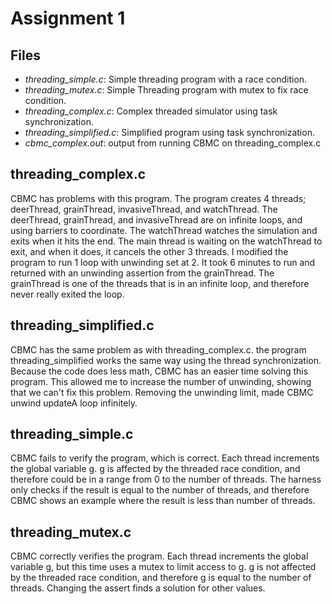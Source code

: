 # Assignment 1

## Files
- *threading_simple.c*: Simple threading program with a race condition.
- *threading_mutex.c*: Simple Threading program with mutex to fix race condition.
- *threading_complex.c*: Complex threaded simulator using task synchronization.
- *threading_simplified.c*:  Simplified program using task synchronization.
- *cbmc_complex.out*: output from running CBMC on threading_complex.c



## threading_complex.c
CBMC has problems with this program. The program creates 4 threads; deerThread, grainThread, invasiveThread, and watchThread. The deerThread, grainThread, and invasiveThread are on infinite loops, and using barriers to coordinate. The watchThread watches the simulation and exits when it hits the end. The main thread is waiting on the watchThread to exit, and when it does, it cancels the other 3 threads. I modified the program to run 1 loop with unwinding set at 2. It took 6 minutes to run and returned with an unwinding assertion from the grainThread. The grainThread is one of the threads that is in an infinite loop, and therefore never really exited the loop.

## threading_simplified.c
CBMC has the same problem as with threading_complex.c. the program threading_simplified works the same way using the thread synchronization. Because the code does less math, CBMC has an easier time solving this program. This allowed me to increase the number of unwinding, showing that we can't fix this problem. Removing the unwinding limit, made CBMC unwind updateA loop infinitely.

## threading_simple.c
CBMC fails to verify the program, which is correct.  Each thread increments the global variable g.  g is affected by the threaded race condition, and therefore could be in a range from 0 to the number of threads. The harness only checks if the result is equal to the number of threads, and therefore CBMC shows an example where the result is less than number of threads. 

## threading_mutex.c
CBMC correctly verifies the program.  Each thread increments the global variable g, but this time uses a mutex to limit access to g.  g is not affected by the threaded race condition, and therefore g is equal to the number of threads. Changing the assert finds a solution for other values.
